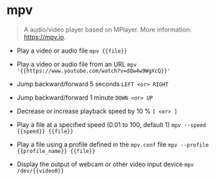 # mpv
> A audio/video player based on MPlayer.
> More information: <https://mpv.io>.

- Play a video or audio file
`mpv {{file}}`

- Play a video or audio file from an URL
`mpv '{{https://www.youtube.com/watch?v=dQw4w9WgXcQ}}'`

- Jump backward/forward 5 seconds
`LEFT <or> RIGHT`

- Jump backward/forward 1 minute
`DOWN <or> UP`

- Decrease or increase playback speed by 10 %
`[ <or> ]`

- Play a file at a specified speed (0.01 to 100, default 1)
`mpv --speed {{speed}} {{file}}`

- Play a file using a profile defined in the `mpv.conf` file
`mpv --profile {{profile_name}} {{file}}`

- Display the output of webcam or other video input device
`mpv /dev/{{video0}}`
